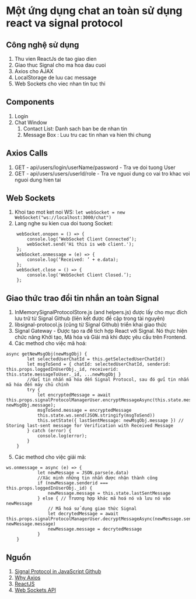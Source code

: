 # Một ứng dụng chat an toàn sử dụng react va signal protocol

## Công nghệ sử dụng
1. Thu vien ReactJs de tao giao dien
2. Giao thuc Signal cho ma hoa dau cuoi
3. Axios cho AJAX
4. LocalStorage de luu cac message
5. Web Sockets cho viec nhan tin tuc thi

## Components
1. Login
2. Chat Window
    1. Contact List: Danh sach ban be de nhan tin
    2. Message Box : Luu tru cac tin nhan va hien thi chung

## Axios Calls
1. GET - api/users/login/userName/password - Tra ve doi tuong User
2. GET - api/users/users/userId/role - Tra ve nguoi dung co vai tro khac voi nguoi dung hien tai
## Web Sockets
1. Khoi tao mot ket noi WS: `let webSocket = new WebSocket("ws://localhost:3000/chat")`
2. Lang nghe su kien cua doi tuong Socket:
```
    webSocket.onopen = () => {
        console.log(‘WebSocket Client Connected’);
        webSocket.send('Hi this is web client.');
    };
    webSocket.onmessage = (e) => {
        console.log(‘Received: ’ + e.data);
    };
    webSocket.close = () => {
        console.log('WebSocket Client Closed.’);
    };
```

## Giao thức trao đổi tin nhắn an toàn Signal
1. InMemorySignalProtocolStore.js (and helpers.js) được lấy cho mục đích lưu trữ từ Signal Github (liên kết được đề cập trong tài nguyên)
2. libsignal-protocol.js (cũng từ Signal Github) triển khai giao thức
3. Signal Gateway - Được tạo ra để tích hợp React với Signal. Nó thực hiện chức năng Khởi tạo, Mã hóa và Giải mã khi được yêu cầu trên Frontend.
4. Các method cho việc mã hoá:
```
async getNewMsgObj(newMsgObj) {
        let selectedUserChatId = this.getSelectedUserChatId()
        let msgToSend = { chatId: selectedUserChatId, senderid: this.props.loggedInUserObj._id, receiverid: this.state.messageToUser._id, ...newMsgObj }
        //Gửi tin nhắn mã hóa đến Signal Protocol, sau đó gửi tin nhắn mã hóa đến máy chủ chính
        try {
            let encryptedMessage = await this.props.signalProtocolManagerUser.encryptMessageAsync(this.state.messageToUser._id, newMsgObj.message);
            msgToSend.message = encryptedMessage
            this.state.ws.send(JSON.stringify(msgToSend))
            this.setState({ lastSentMessage: newMsgObj.message }) // Storing last-sent message for Verification with Received Message
        } catch (error) {
            console.log(error);
        }
    }
```
5. Các method cho việc giải mã:
```
ws.onmessage = async (e) => {
            let newMessage = JSON.parse(e.data)
            //Xác minh những tin nhắn được nhận thành công
            if (newMessage.senderid === this.props.loggedInUserObj._id) {
                newMessage.message = this.state.lastSentMessage
            } else { // Trương hợp khác mã hoá nó và lưu nó vào newMessage
                // Mã hoá sử dụng giao thức Signal
                let decrytedMessage = await this.props.signalProtocolManagerUser.decryptMessageAsync(newMessage.senderid, newMessage.message)
                newMessage.message = decrytedMessage
            }
    }
```

## Nguồn
1. [Signal Protocol in JavaScript Github](https://github.com/signalapp/libsignal-protocol-javascript)
2. [Why Axios](https://medium.com/@MinimalGhost/what-is-axios-js-and-why-should-i-care-7eb72b111dc0)
3. [ReactJS](https://reactjs.org/)
4. [Web Sockets API](https://developer.mozilla.org/en-US/docs/Web/API/Websockets_API)
